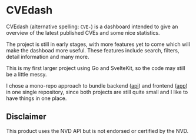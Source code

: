 # CVEdash

CVEdash (alternative spelling: `CVE-`) is a dashboard intended to give an overview of the latest published CVEs and some nice statistics.

The project is still in early stages, with more features yet to come which will make the dashboad more useful. These features include search, filters, detail information and many more.

This is my first larger project using Go and SvelteKit, so the code may still be a little messy.

I chose a mono-repo approach to bundle backend ([api](api)) and frontend ([app](app)) in one single repository, since both projects are still quite small and I like to have things in one place.

## Disclaimer
This product uses the NVD API but is not endorsed or certified by the NVD.
